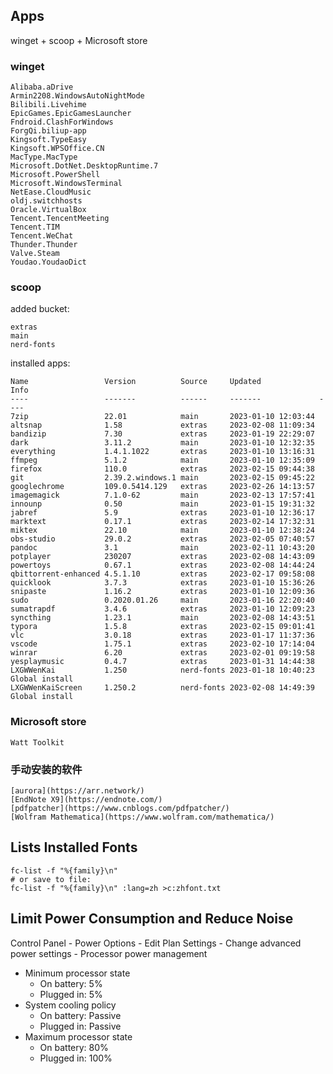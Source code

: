 ## Apps

winget + scoop + Microsoft store

### winget

```shell
Alibaba.aDrive
Armin2208.WindowsAutoNightMode
Bilibili.Livehime
EpicGames.EpicGamesLauncher
Fndroid.ClashForWindows
ForgQi.biliup-app
Kingsoft.TypeEasy
Kingsoft.WPSOffice.CN
MacType.MacType
Microsoft.DotNet.DesktopRuntime.7
Microsoft.PowerShell
Microsoft.WindowsTerminal
NetEase.CloudMusic
oldj.switchhosts
Oracle.VirtualBox
Tencent.TencentMeeting
Tencent.TIM
Tencent.WeChat
Thunder.Thunder
Valve.Steam
Youdao.YoudaoDict
```

### scoop

added bucket:

```shell
extras
main
nerd-fonts
```

installed apps:

```shell
Name                 Version          Source     Updated             Info
----                 -------          ------     -------             ----
7zip                 22.01            main       2023-01-10 12:03:44
altsnap              1.58             extras     2023-02-08 11:09:34
bandizip             7.30             extras     2023-01-19 22:29:07
dark                 3.11.2           main       2023-01-10 12:32:35
everything           1.4.1.1022       extras     2023-01-10 13:16:31
ffmpeg               5.1.2            main       2023-01-10 12:35:09
firefox              110.0            extras     2023-02-15 09:44:38
git                  2.39.2.windows.1 main       2023-02-15 09:45:22
googlechrome         109.0.5414.129   extras     2023-02-26 14:13:57
imagemagick          7.1.0-62         main       2023-02-13 17:57:41
innounp              0.50             main       2023-01-15 19:31:32
jabref               5.9              extras     2023-01-10 12:36:17
marktext             0.17.1           extras     2023-02-14 17:32:31
miktex               22.10            main       2023-01-10 12:38:24
obs-studio           29.0.2           extras     2023-02-05 07:40:57
pandoc               3.1              main       2023-02-11 10:43:20
potplayer            230207           extras     2023-02-08 14:43:09
powertoys            0.67.1           extras     2023-02-08 14:44:24
qbittorrent-enhanced 4.5.1.10         extras     2023-02-17 09:58:08
quicklook            3.7.3            extras     2023-01-10 15:36:26
snipaste             1.16.2           extras     2023-01-10 12:09:36
sudo                 0.2020.01.26     main       2023-01-16 22:20:40
sumatrapdf           3.4.6            extras     2023-01-10 12:09:23
syncthing            1.23.1           main       2023-02-08 14:43:51
typora               1.5.8            extras     2023-02-15 09:01:41
vlc                  3.0.18           extras     2023-01-17 11:37:36
vscode               1.75.1           extras     2023-02-10 17:14:04
winrar               6.20             extras     2023-02-01 09:19:58
yesplaymusic         0.4.7            extras     2023-01-31 14:44:38
LXGWWenKai           1.250            nerd-fonts 2023-01-18 10:40:23 Global install
LXGWWenKaiScreen     1.250.2          nerd-fonts 2023-02-08 14:49:39 Global install
```

### Microsoft store

```shell
Watt Toolkit
```

### 手动安装的软件

```shell
[aurora](https://arr.network/)
[EndNote X9](https://endnote.com/)
[pdfpatcher](https://www.cnblogs.com/pdfpatcher/)
[Wolfram Mathematica](https://www.wolfram.com/mathematica/)
```

## Lists Installed Fonts

```shell
fc-list -f "%{family}\n"
# or save to file:
fc-list -f "%{family}\n" :lang=zh >c:zhfont.txt
```

## Limit Power Consumption and Reduce Noise

Control Panel - Power Options - Edit Plan Settings - Change advanced power settings - Processor power management

- Minimum processor state
    - On battery: 5%
    - Plugged in: 5%
- System cooling policy
    - On battery: Passive
    - Plugged in: Passive
- Maximum processor state
    - On battery: 80%
    - Plugged in: 100%
